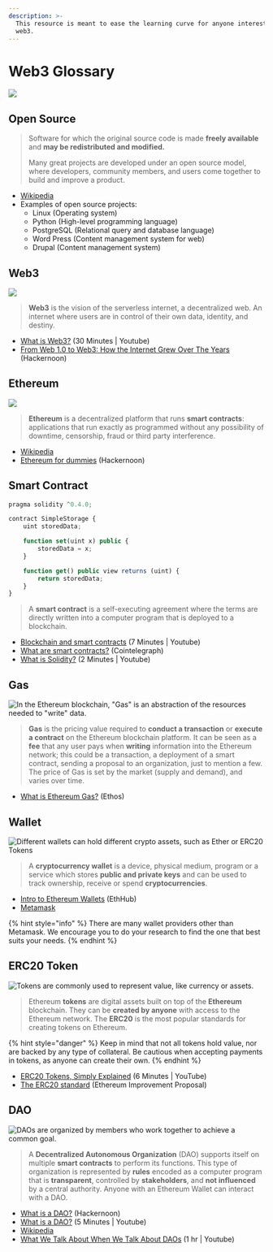 ```yaml
---
description: >-
  This resource is meant to ease the learning curve for anyone interested in
  web3.
---
```


# Web3 Glossary

![](<../../.gitbook/assets/image (15).png>)

## Open Source

> Software for which the original source code is made **freely available** and **may be redistributed and modified.**
>
> Many great projects are developed under an open source model, where developers, community members, and users come together to build and improve a product.

* [Wikipedia](https://en.wikipedia.org/wiki/Open-source_software)
* Examples of open source projects:
  * Linux (Operating system)
  * Python (High-level programming language)
  * PostgreSQL (Relational query and database language)
  * Word Press (Content management system for web)
  * Drupal (Content management system)

## Web3

![](https://lh6.googleusercontent.com/WOaT5LWvKxh9eUP6RJ5Ts3js_wgvezRhoErRTouMz\_8i9YS8yPiP88NbcvfWXPSy0Rgw0E30z3NhANRdZdFq0k2E2k27ThWaxP4tRfrsCI0cl0TZba2kqpPWtbLJdquuuCKgLU27)

> **Web3** is the vision of the serverless internet, a decentralized web. An internet where users are in control of their own data, identity, and destiny.

* [What is Web3?](https://www.youtube.com/watch?v=l44z35vabvA) (30 Minutes | Youtube) 
* [From Web 1.0 to Web3: How the Internet Grew Over The Years](https://hackernoon.com/from-web-10-to-web3-how-the-internet-grew-over-the-years-zac032g1) (Hackernoon)

## Ethereum

![](<../../.gitbook/assets/image (27) (1) (1) (1).png>)

> **Ethereum** is a decentralized platform that runs **smart contracts**: applications that run exactly as programmed without any possibility of downtime, censorship, fraud or third party interference.

* [Wikipedia](https://en.wikipedia.org/wiki/Ethereum)
* [Ethereum for dummies](https://hackernoon.com/ethereum-for-dummies-af5aeacb13d4) (Hackernoon)

## Smart Contract

```javascript
pragma solidity ^0.4.0;

contract SimpleStorage {
    uint storedData;

    function set(uint x) public {
        storedData = x;
    }

    function get() public view returns (uint) {
        return storedData;
    }
}
```

> A **smart contract** is a self-executing agreement where the terms are directly written into a computer program that is deployed to a blockchain.

* [Blockchain and smart contracts](https://www.youtube.com/watch?v=B3cSoWoAkI4) (7 Minutes | Youtube)
* [What are smart contracts?](https://cointelegraph.com/ethereum-for-beginners/what-are-smart-contracts-guide-for-beginners) (Cointelegraph)
* [What is Solidity?](https://www.youtube.com/watch?v=3i203iTmcFc) (2 Minutes | Youtube)

## Gas

![In the Ethereum blockchain, "Gas" is an abstraction of the resources needed to "write" data.](<../../.gitbook/assets/image (31).png>)

> **Gas** is the pricing value required to **conduct a transaction** or **execute a contract** on the Ethereum blockchain platform. It can be seen as a **fee** that any user pays when **writing** information into the Ethereum network; this could be a transaction, a deployment of a smart contract, sending a proposal to an organization, just to mention a few. The price of Gas is set by the market (supply and demand), and varies over time.

* [What is Ethereum Gas?](https://www.ethos.io/what-is-ethereum-gas/) (Ethos)

## Wallet

![Different wallets can hold different crypto assets, such as Ether or ERC20 Tokens](<../../.gitbook/assets/image (13).png>)

> A **cryptocurrency wallet** is a device, physical medium, program or a service which stores **public and private keys** and can be used to track ownership, receive or spend **cryptocurrencies**.

* [Intro to Ethereum Wallets](https://docs.ethhub.io/using-ethereum/wallets/intro-to-ethereum-wallets/) (EthHub)
* [Metamask](https://metamask.io/index.html)

{% hint style="info" %}
There are many wallet providers other than Metamask. We encourage you to do your research to find the one that best suits your needs.
{% endhint %}

## ERC20 Token

![Tokens are commonly used to represent value, like currency or assets.](<../../.gitbook/assets/image (3).png>)

> Ethereum **tokens** are digital assets built on top of the **Ethereum** blockchain. They can be **created by anyone** with access to the Ethereum network. The **ERC20** is the most popular standards for creating tokens on Ethereum.

{% hint style="danger" %}
Keep in mind that not all tokens hold value, nor are backed by any type of collateral. Be cautious when accepting payments in tokens, as anyone can create their own.
{% endhint %}

* [ERC20 Tokens, Simply Explained](https://www.youtube.com/watch?v=cqZhNzZoMh8) (6 Minutes | YouTube)
* [The ERC20 standard](https://eips.ethereum.org/EIPS/eip-20) (Ethereum Improvement Proposal)

## DAO

![DAOs are organized by members who work together to achieve a common goal.](<../../.gitbook/assets/image (5).png>)

> A **Decentralized Autonomous Organization** (DAO) supports itself on multiple **smart contracts** to perform its functions. This type of organization is represented by **rules** encoded as a computer program that is **transparent**, controlled by **stakeholders**, and **not influenced** by a central authority. Anyone with an Ethereum Wallet can interact with a DAO.

* [What is a DAO?](https://hackernoon.com/what-is-a-dao-c7e84aa1bd69) (Hackernoon)
* [What is a DAO?](https://www.youtube.com/watch?v=JcPNO0o_Cng) (5 Minutes | Youtube)
* [Wikipedia](https://en.wikipedia.org/wiki/Decentralized_autonomous_organization)
* [What We Talk About When We Talk About DAOs](https://www.youtube.com/watch?v=RkN7-UcpC4A) (1 hr | Youtube)
